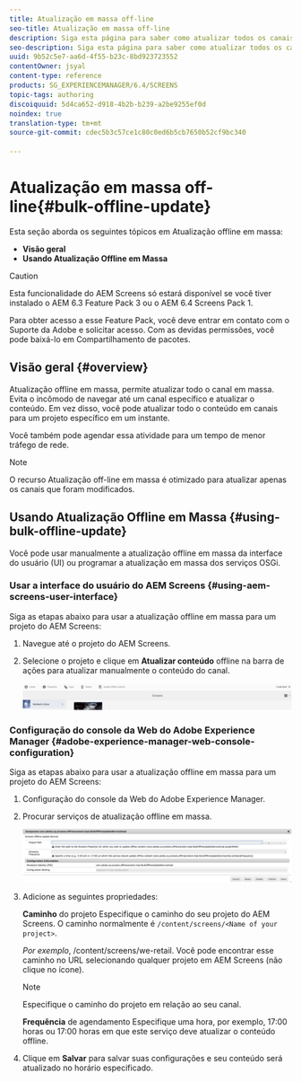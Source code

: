 ```yaml
---
title: Atualização em massa off-line
seo-title: Atualização em massa off-line
description: Siga esta página para saber como atualizar todos os canais em massa.
seo-description: Siga esta página para saber como atualizar todos os canais em massa.
uuid: 9b52c5e7-aa6d-4f55-b23c-8bd923723552
contentOwner: jsyal
content-type: reference
products: SG_EXPERIENCEMANAGER/6.4/SCREENS
topic-tags: authoring
discoiquuid: 5d4ca652-d918-4b2b-b239-a2be9255ef0d
noindex: true
translation-type: tm+mt
source-git-commit: cdec5b3c57ce1c80c0ed6b5cb7650b52cf9bc340

---
```



# Atualização em massa off-line{#bulk-offline-update}

<!--Removed from metadata: admitteddomains: @adobe.com;@caesars.com-->

Esta seção aborda os seguintes tópicos em Atualização offline em massa:

* **Visão geral**
* **Usando Atualização Offline em Massa**

>[!CAUTION]
>
>Esta funcionalidade do AEM Screens só estará disponível se você tiver instalado o AEM 6.3 Feature Pack 3 ou o AEM 6.4 Screens Pack 1.
>
>Para obter acesso a esse Feature Pack, você deve entrar em contato com o Suporte da Adobe e solicitar acesso. Com as devidas permissões, você pode baixá-lo em Compartilhamento de pacotes.

## Visão geral {#overview}

Atualização offline em massa, permite atualizar todo o canal em massa. Evita o incômodo de navegar até um canal específico e atualizar o conteúdo. Em vez disso, você pode atualizar todo o conteúdo em canais para um projeto específico em um instante.

Você também pode agendar essa atividade para um tempo de menor tráfego de rede.

>[!NOTE]
>
>O recurso Atualização off-line em massa é otimizado para atualizar apenas os canais que foram modificados.

## Usando Atualização Offline em Massa {#using-bulk-offline-update}

Você pode usar manualmente a atualização offline em massa da interface do usuário (UI) ou programar a atualização em massa dos serviços OSGi.

### Usar a interface do usuário do AEM Screens {#using-aem-screens-user-interface}

Siga as etapas abaixo para usar a atualização offline em massa para um projeto do AEM Screens:

1. Navegue até o projeto do AEM Screens.
1. Selecione o projeto e clique em **Atualizar conteúdo** offline na barra de ações para atualizar manualmente o conteúdo do canal.

   ![screen_shot_2018-04-24at122256pm](assets/screen_shot_2018-04-24at122256pm.png)

### Configuração do console da Web do Adobe Experience Manager {#adobe-experience-manager-web-console-configuration}

Siga as etapas abaixo para usar a atualização offline em massa para um projeto do AEM Screens:

1. Configuração do console da Web do Adobe Experience Manager.
1. Procurar serviços de atualização offline em massa.

   ![screen_shot_2018-04-24at121428pm](assets/screen_shot_2018-04-24at121428pm.png)

1. Adicione as seguintes propriedades:

   **Caminho** do projeto Especifique o caminho do seu projeto do AEM Screens. O caminho normalmente é `/content/screens/<Name of your project>`.

   *Por exemplo*, /content/screens/we-retail. Você pode encontrar esse caminho no URL selecionando qualquer projeto em AEM Screens (não clique no ícone).

   >[!NOTE]
   >
   >Especifique o caminho do projeto em relação ao seu canal.

   **Frequência** de agendamento Especifique uma hora, por exemplo, 17:00 horas ou 17:00 horas em que este serviço deve atualizar o conteúdo offline.

1. Clique em **Salvar** para salvar suas configurações e seu conteúdo será atualizado no horário especificado.

